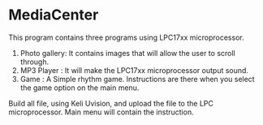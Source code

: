 # MediaCenter

This program contains three programs using LPC17xx microprocessor.

1. Photo gallery: It contains images that will allow the user to scroll through.
2. MP3 Player : It will make the LPC17xx microprocessor output sound.
3. Game : A Simple rhythm game. Instructions are there when you select the      game option on the main menu.

Build all file, using Keli Uvision, and upload the file to the LPC microprocessor. Main menu will contain the instruction.